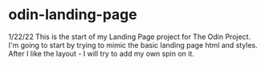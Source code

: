# odin-landing-page

1/22/22
This is the start of my Landing Page project for The Odin Project.
I'm going to start by trying to mimic the basic landing page html and styles.
After I like the layout - I will try to add my own spin on it.